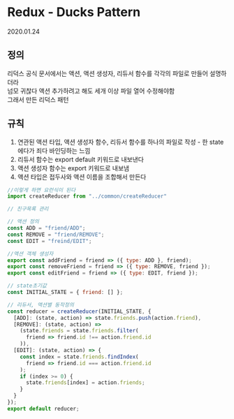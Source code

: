 # Redux - Ducks Pattern
2020.01.24

## 정의
리덕스 공식 문서에서는 액션, 액션 생성자, 리듀서 함수를 각각의 파일로 만들어 설명하더라  
넘모 귀찮다 액션 추가하려고 해도 세개 이상 파일 열어 수정해야함  
그래서 만든 리덕스 패턴

## 규칙
1. 연관된 액션 타입, 액션 생성자 함수, 리듀서 함수를 하나의 파일로 작성 - 한 state에다가 죄다 바인딩하는 느낌
2. 리듀서 함수는 export default 키워드로 내보낸다
3. 액션 생성자 함수는 export 키워드로 내보냄
4. 액션 타입은 접두사와 액션 이름을 조합해서 만든다

```javascript
//이렇게 하면 요런식이 된다
import createReducer from "../common/createReducer"

// 친구목록 관리

// 액션 정의
const ADD = "friend/ADD";
const REMOVE = "friend/REMOVE";
const EDIT = "freind/EDIT";

//액션 객체 생성자
export const addFriend = friend => ({ type: ADD }, friend);
export const removeFriend = friend => ({ type: REMOVE, friend });
export const editFriend = friend => ({ type: EDIT, friend });

// state초기값
const INITIAL_STATE = { friend: [] };

// 리듀서, 액션별 동작정의
const reducer = createReducer(INITIAL_STATE, {
  [ADD]: (state, action) => state.friends.push(action.friend),
  [REMOVE]: (state, action) =>
    (state.friends = state.friends.filter(
      friend => friend.id !== action.friend.id
    )),
  [EDIT]: (state, action) => {
    const index = state.friends.findIndex(
      friend => friend.id === action.friend.id
    );
    if (index >= 0) {
      state.friends[index] = action.friends;
    }
  }
});
export default reducer;
```